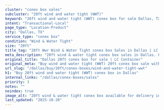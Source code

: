 ```yaml
---
cluster: "conex box sales"
subcluster: "20ft wind and water tight (WWT)"
keyword: "20ft wind and water tight (WWT) conex box for sale Dallas, TX"
intent: "Transactional-Local"
page_type: "Location-Product"
city: "Dallas, TX"
service_type: "conex box"
condition: "Wind & Water Tight"
size: "20ft"
title_tag: "20ft Wwr Wind & Water Tight conex box Sales in Dallas | LC Container"
meta_description: "20ft wind & water tight conex box sales in Dallas. Fast delivery, competitive pricing. Serving conex boxes area. Quote ID: 29W. Call (214) 524-4168 for your free quote today."
original_title: "Dallas 20ft conex box for sale | LC Container"
original_meta: "Buy wind and water tight (WWT) 20ft conex box sale with local delivery in Dallas, TX. LC Container — local Since 2003. Request a fast quote today."
url_slug: "/dallas/buy/20ft/conex-boxes/wind-and-water-tight-wwt"
h1: "Buy 20ft wind and water tight (WWT) conex box in Dallas"
internal_links: "/dallas/conex-boxes/sales"
priority: 3
notes: ""
noindex: true
image_alt: "20ft wind & water tight conex box available for delivery in Dallas"
last_updated: "2025-10-20"
---
```


<!-- TODO: Add unique city/inventory copy, images, and internal links here. -->
